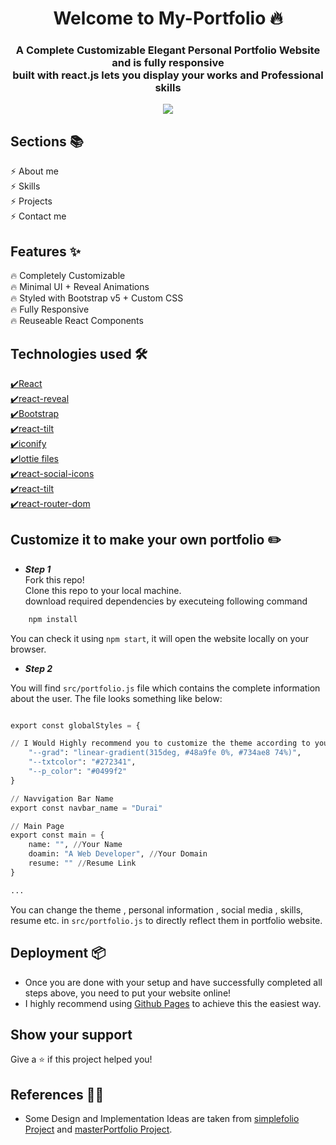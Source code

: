 <h1 align="center"> Welcome to My-Portfolio 🔥 </h1> 
<h3 align="center"> A Complete Customizable Elegant Personal Portfolio Website and is fully responsive <br /> built with react.js lets you display your works and Professional skills </h3>

<p align="center"> 
    <a href="https://duraishanmugaraj.github.io/#/" target="_blank">
    <img src="https://user-images.githubusercontent.com/68941801/133941246-9eda2918-eefb-4293-b503-db0f5f9a31f7.png"></img>
  </a>
</p>

## Sections 📚

⚡️ About me <br>
⚡️ Skills <br>
⚡️ Projects <br>
⚡️ Contact me <br>


## Features ✨

 🔥 Completely Customizable  <br>
 🔥 Minimal UI + Reveal Animations <br>
 🔥 Styled with Bootstrap v5 + Custom CSS <br>
 🔥 Fully Responsive <br>
 🔥 Reuseable React Components <br>


## Technologies used 🛠️

 [✔️React](https://reactjs.org/) <br>
 [✔️react-reveal](https://www.react-reveal.com/) <br>
 [✔️Bootstrap](https://getbootstrap.com/docs/5.0/getting-started/introduction/) <br>
 [✔️react-tilt](https://www.npmjs.com/package/react-tilt) <br>
 [✔️iconify](https://iconify.design/) <br>
 [✔️lottie files](https://lottiefiles.com/blog/working-with-lottie/how-to-use-lottie-in-react-app) <br>
 [✔️react-social-icons](https://www.npmjs.com/package/react-social-icons) <br>
 [✔️react-tilt](https://www.npmjs.com/package/react-tilt) <br>
 [✔️react-router-dom](https://reactrouter.com/web/guides/quick-start) <br>


## Customize it to make your own portfolio ✏️

 - ***Step 1*** <br>
Fork this repo! <br>
Clone this repo to your local machine. <br>
download required dependencies by executeing following command  
```python
    npm install
  ```
You can check it using `npm start`, it will open the website locally on your browser.

 - ***Step 2*** 

You will find `src/portfolio.js` file which contains the complete information about the user. The file looks something like below:

```python

export const globalStyles = {

// I Would Highly recommend you to customize the theme according to your taste.
    "--grad": "linear-gradient(315deg, #48a9fe 0%, #734ae8 74%)",
    "--txtcolor": "#272341",
    "--p_color": "#0499f2"
}

// Navvigation Bar Name
export const navbar_name = "Durai"

// Main Page
export const main = {
    name: "", //Your Name
    doamin: "A Web Developer", //Your Domain
    resume: "" //Resume Link
}

...
```

You can change the theme , personal information , social media , skills, resume etc. in `src/portfolio.js` to directly reflect them in portfolio website.

## Deployment 📦

- Once you are done with your setup and have successfully completed all steps above, you need to put your website online!
- I highly recommend using [Github Pages](https://create-react-app.dev/docs/deployment/#github-pages) to achieve this the easiest way.


## Show your support

Give a ⭐️ if this project helped you!


## References 👏🏻

- Some Design and Implementation Ideas are taken from [simplefolio Project](https://github.com/cobidev/simplefolio) and [masterPortfolio Project](https://github.com/ashutosh1919/masterPortfolio).
